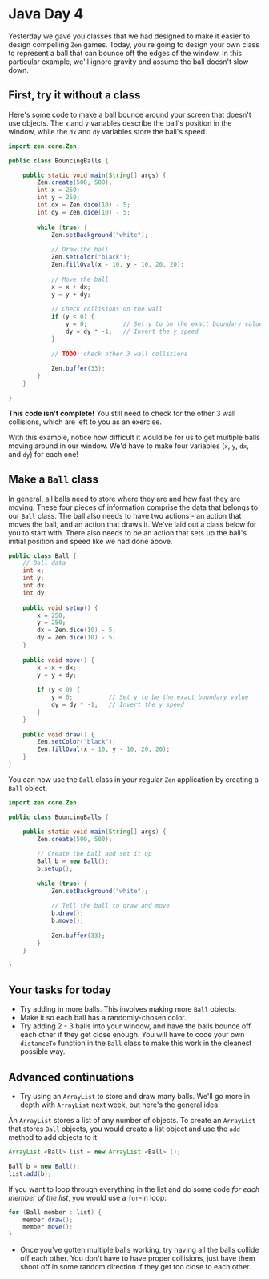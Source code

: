 # Java Day 4

Yesterday we gave you classes that we had designed to make it easier to design compelling `Zen` games. Today, you're going to design your own class to represent a ball that can bounce off the edges of the window. In this particular example, we'll ignore gravity and assume the ball doesn't slow down.

## First, try it without a class

Here's some code to make a ball bounce around your screen that doesn't use objects. The `x` and `y` variables describe the ball's position in the window, while the `dx` and `dy` variables store the ball's speed.

```java
import zen.core.Zen;

public class BouncingBalls {

	public static void main(String[] args) {
		Zen.create(500, 500);
		int x = 250;
		int y = 250;
		int dx = Zen.dice(10) - 5;
		int dy = Zen.dice(10) - 5;
		
		while (true) {
			Zen.setBackground("white");
			
			// Draw the ball
			Zen.setColor("black");
			Zen.fillOval(x - 10, y - 10, 20, 20);
			
			// Move the ball
			x = x + dx;
			y = y + dy;
			
			// Check collisions on the wall
			if (y < 0) {
				y = 0;			// Set y to be the exact boundary value
				dy = dy * -1;	// Invert the y speed
			}
			
			// TODO: check other 3 wall collisions
			
			Zen.buffer(33);
		}
	}

}
```

**This code isn't complete!** You still need to check for the other 3 wall collisions, which are left to you as an exercise.

With this example, notice how difficult it would be for us to get multiple balls moving around in our window. We'd have to make four variables (`x`, `y`, `dx`, and `dy`) for each one!

## Make a `Ball` class

In general, all balls need to store where they are and how fast they are moving. These four pieces of information comprise the data that belongs to our `Ball` class. The ball also needs to have two actions - an action that moves the ball, and an action that draws it. We've laid out a class below for you to start with. There also needs to be an action that sets up the ball's initial position and speed like we had done above.

```java
public class Ball {
	// Ball data
	int x;
	int y;
	int dx;
	int dy;
	
	public void setup() {
		x = 250;
		y = 250;
		dx = Zen.dice(10) - 5;
		dy = Zen.dice(10) - 5;
	}
	
	public void move() {
		x = x + dx;
		y = y + dy;
		
		if (y < 0) {
			y = 0;			// Set y to be the exact boundary value
			dy = dy * -1;	// Invert the y speed
		}
	}
	
	public void draw() {
		Zen.setColor("black");
		Zen.fillOval(x - 10, y - 10, 20, 20);
	}
}
```

You can now use the `Ball` class in your regular `Zen` application by creating a `Ball` object.
```java
import zen.core.Zen;

public class BouncingBalls {

	public static void main(String[] args) {
		Zen.create(500, 500);
		
		// Create the ball and set it up
		Ball b = new Ball();
		b.setup();
		
		while (true) {
			Zen.setBackground("white");
			
			// Tell the ball to draw and move
			b.draw();
			b.move();
			
			Zen.buffer(33);
		}
	}

}
```

## Your tasks for today
 - Try adding in more balls. This involves making more `Ball` objects.
 - Make it so each ball has a randomly-chosen color.
 - Try adding 2 - 3 balls into your window, and have the balls bounce off each other if they get close enough. You will have to code your own `distanceTo` function in the `Ball` class to make this work in the cleanest possible way.
 
## Advanced continuations

 - Try using an `ArrayList` to store and draw many balls. We'll go more in depth with `ArrayList` next week, but here's the general idea:
 
An `ArrayList` stores a list of any number of objects. To create an `ArrayList` that stores `Ball` objects, you would create a list object and use the `add` method to add objects to it.
```java
ArrayList <Ball> list = new ArrayList <Ball> ();

Ball b = new Ball();
list.add(b);
```

If you want to loop through everything in the list and do some code *for each member of the list*, you would use a `for`-in loop:
```java
for (Ball member : list) {
	member.draw();
	member.move();
}
```

 - Once you've gotten multiple balls working, try having all the balls collide off each other. You don't have to have proper collisions, just have them shoot off in some random direction if they get too close to each other.


